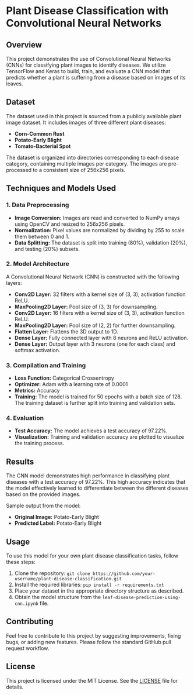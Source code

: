 # Plant Disease Classification with Convolutional Neural Networks

## Overview

This project demonstrates the use of Convolutional Neural Networks (CNNs) for classifying plant images to identify diseases. We utilize TensorFlow and Keras to build, train, and evaluate a CNN model that predicts whether a plant is suffering from a disease based on images of its leaves.

## Dataset

The dataset used in this project is sourced from a publicly available plant image dataset. It includes images of three different plant diseases:

- **Corn-Common Rust**
- **Potato-Early Blight**
- **Tomato-Bacterial Spot**

The dataset is organized into directories corresponding to each disease category, containing multiple images per category. The images are pre-processed to a consistent size of 256x256 pixels.

## Techniques and Models Used

### 1. Data Preprocessing

- **Image Conversion:** Images are read and converted to NumPy arrays using OpenCV and resized to 256x256 pixels.
- **Normalization:** Pixel values are normalized by dividing by 255 to scale them between 0 and 1.
- **Data Splitting:** The dataset is split into training (80%), validation (20%), and testing (20%) subsets.

### 2. Model Architecture

A Convolutional Neural Network (CNN) is constructed with the following layers:

- **Conv2D Layer:** 32 filters with a kernel size of (3, 3), activation function ReLU.
- **MaxPooling2D Layer:** Pool size of (3, 3) for downsampling.
- **Conv2D Layer:** 16 filters with a kernel size of (3, 3), activation function ReLU.
- **MaxPooling2D Layer:** Pool size of (2, 2) for further downsampling.
- **Flatten Layer:** Flattens the 3D output to 1D.
- **Dense Layer:** Fully connected layer with 8 neurons and ReLU activation.
- **Dense Layer:** Output layer with 3 neurons (one for each class) and softmax activation.

### 3. Compilation and Training

- **Loss Function:** Categorical Crossentropy
- **Optimizer:** Adam with a learning rate of 0.0001
- **Metrics:** Accuracy
- **Training:** The model is trained for 50 epochs with a batch size of 128. The training dataset is further split into training and validation sets.

### 4. Evaluation

- **Test Accuracy:** The model achieves a test accuracy of 97.22%.
- **Visualization:** Training and validation accuracy are plotted to visualize the training process.

## Results

The CNN model demonstrates high performance in classifying plant diseases with a test accuracy of 97.22%. This high accuracy indicates that the model effectively learned to differentiate between the different diseases based on the provided images.

Sample output from the model:

- **Original Image:** Potato-Early Blight
- **Predicted Label:** Potato-Early Blight

## Usage

To use this model for your own plant disease classification tasks, follow these steps:

1. Clone the repository: `git clone https://github.com/your-username/plant-disease-classification.git`
2. Install the required libraries: `pip install -r requirements.txt`
3. Place your dataset in the appropriate directory structure as described.
4. Obtain the model structure from the `leaf-disease-prediction-using-cnn.ipynb` file.

## Contributing

Feel free to contribute to this project by suggesting improvements, fixing bugs, or adding new features. Please follow the standard GitHub pull request workflow.

## License

This project is licensed under the MIT License. See the [LICENSE](LICENSE) file for details.
